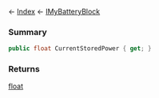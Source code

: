← [Index](Api-Index) ← [IMyBatteryBlock](Sandbox.ModAPI.Ingame.IMyBatteryBlock)

### Summary

```csharp
public float CurrentStoredPower { get; }
```

### Returns

[float](System.Single)

